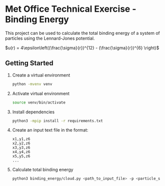 
# Met Office Technical Exercise - Binding Energy
This project can be used to calculate the total binding energy of a system of particles using the Lennard-Jones potential.

$u(r) = 4\epsilon\left((\frac{\sigma}{r})^{12} - (\frac{\sigma}{r})^{6} \right)$
  

## Getting Started

1. Create a virtual environment
	```bash
	python -mvenv venv
	```
2. Activate virtual environment
	```bash
	source venv/bin/activate
	```
3. Install dependencies
	```bash
	python3 -mpip install -r requirements.txt
	```
4. Create an input text file in the format:
	```
	x1,y1,z6
	x2,y2,z6
	x3,y3,z6
	x4,y4,z6
	x5,y5,z6
	...
	```
5. Calculate total binding energy
	```bash
	python3 binding_energy/cloud.py <path_to_input_file> -p <particle_size> -d <dispersion_energy> 
	```
